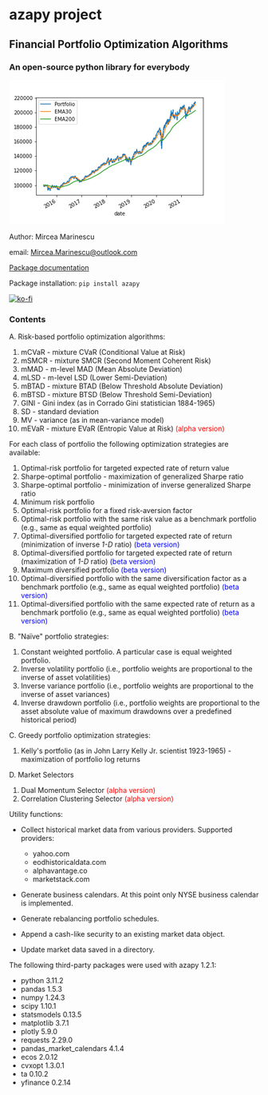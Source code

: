 # azapy project
## Financial Portfolio Optimization Algorithms
### An open-source python library for everybody

![TimeSeries](graphics/Portfolio_1.png)

Author: Mircea Marinescu

email: Mircea.Marinescu@outlook.com

[Package documentation](https://azapy.readthedocs.io/en/latest)

Package installation: `pip install azapy`

[![ko-fi](https://ko-fi.com/img/githubbutton_sm.svg)](https://ko-fi.com/D1D07G22H)

### Contents
A. Risk-based portfolio optimization algorithms:
  1. mCVaR - mixture CVaR (Conditional Value at Risk)
  2. mSMCR - mixture SMCR (Second Moment Coherent Risk)
  3. mMAD - m-level MAD (Mean Absolute Deviation)
  4. mLSD - m-level LSD (Lower Semi-Deviation)
  5. mBTAD - mixture BTAD (Below Threshold Absolute Deviation)
  6. mBTSD - mixture BTSD (Below Threshold Semi-Deviation)
  7. GINI - Gini index (as in Corrado Gini statistician 1884-1965)
  8. SD - standard deviation
  9. MV - variance (as in mean-variance model)
  10. mEVaR - mixture EVaR (Entropic Value at Risk)
  <span style="color:red">(alpha version)</span>

For each class of portfolio the following optimization strategies are
available:
  1. Optimal-risk portfolio for targeted expected rate of return value
  2. Sharpe-optimal portfolio - maximization of generalized Sharpe ratio
  3. Sharpe-optimal portfolio - minimization of inverse generalized Sharpe
  ratio
  4. Minimum risk portfolio
  5. Optimal-risk portfolio for a fixed risk-aversion factor
  6. Optimal-risk portfolio with the same risk value as a benchmark portfolio
  (e.g., same as equal weighted portfolio)
  7. Optimal-diversified portfolio for targeted expected rate of return
  (minimization of inverse *1-D* ratio) <span style="color:blue">(beta version)</span>
  8. Optimal-diversified portfolio for targeted expected rate of return
  (maximization of *1-D* ratio) <span style="color:blue">(beta version)</span>
  9. Maximum diversified portfolio <span style="color:blue">(beta version)</span>
  10. Optimal-diversified portfolio with the same diversification factor as
  a benchmark portfolio (e.g., same as equal weighted portfolio)
  <span style="color:blue">(beta version)</span>
  11. Optimal-diversified portfolio with the same expected rate of return as
  a benchmark portfolio (e.g., same as equal weighted portfolio)
  <span style="color:blue">(beta version)</span>

B. "Naïve" portfolio strategies:
  1. Constant weighted portfolio. A particular case is equal
     weighted portfolio.
  2. Inverse volatility portfolio (i.e., portfolio weights are proportional to
     the inverse of asset volatilities)
  3. Inverse variance portfolio (i.e., portfolio weights are proportional to
     the inverse of asset variances)
  4. Inverse drawdown portfolio (i.e., portfolio weights are proportional to
     the asset absolute value of maximum drawdowns over a predefined
     historical period)

C. Greedy portfolio optimization strategies:
  1. Kelly's portfolio (as in John Larry Kelly Jr. scientist 1923-1965) -
     maximization of portfolio log returns

D. Market Selectors
  1. Dual Momentum Selector <span style="color:red">(alpha version)</span>
  2. Correlation Clustering Selector <span style="color:red">(alpha version)</span>

Utility functions:
  * Collect historical market data from various providers.
    Supported providers:

    - yahoo.com
    - eodhistoricaldata.com
    - alphavantage.co
    - marketstack.com

  * Generate business calendars. At this point only NYSE business calendar
    is implemented.
  * Generate rebalancing portfolio schedules.
  * Append a cash-like security to an existing market data object.
  * Update market data saved in a directory.

The following third-party packages were used with azapy 1.2.1:
  * python 3.11.2
  * pandas 1.5.3
  * numpy 1.24.3
  * scipy 1.10.1
  * statsmodels 0.13.5
  * matplotlib 3.7.1
  * plotly 5.9.0
  * requests 2.29.0
  * pandas_market_calendars 4.1.4
  * ecos 2.0.12
  * cvxopt 1.3.0.1
  * ta 0.10.2
  * yfinance 0.2.14
